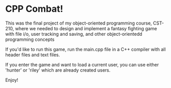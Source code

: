 # CPP Combat!

This was the final project of my object-oriented programming course, CST-210, where we needed to design and implement a fantasy fighting game with file i/o, user tracking and saving, and other object-orientedd programming concepts

If you'd like to run this game, run the main.cpp file in a C++ compiler with all header files and text files.

If you enter the game and want to load a current user, you can use either 'hunter' or 'riley' which are already created users.

Enjoy!
